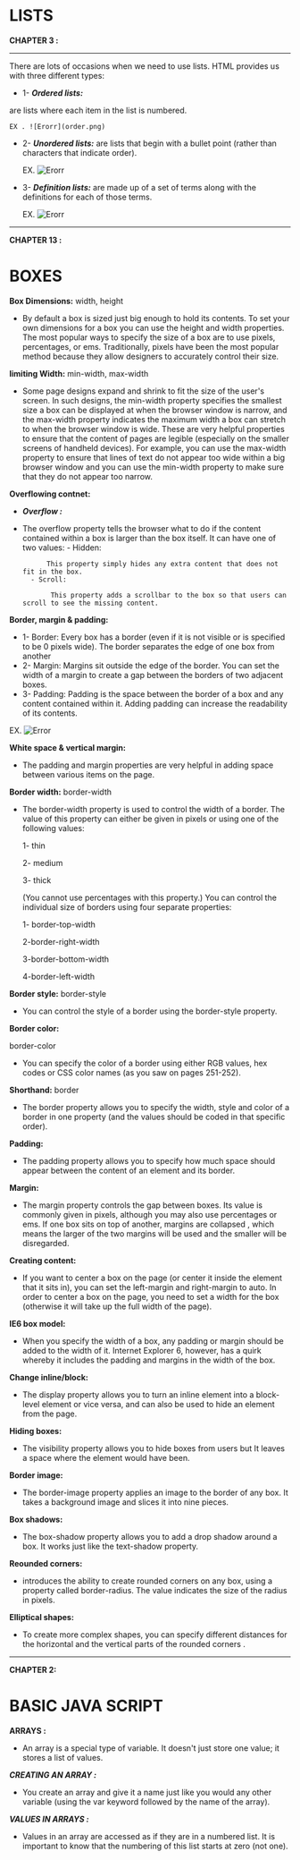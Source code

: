 
# LISTS

**CHAPTER 3 :**

---

There are lots of occasions when we need to use lists. HTML provides us with three different types:

- 1- ***Ordered lists:***

are lists where each item in the list is numbered.

    EX . ![Erorr](order.png)

- 2- ***Unordered lists:*** are lists that begin with a bullet point (rather than characters that indicate order).

    EX. ![Erorr](unorder.png)

- 3- ***Definition lists:***
 are made up of a set of terms along with the definitions for each of those terms.

     EX. ![Erorr](definition.png)

---

**CHAPTER 13 :**

# BOXES

**Box Dimensions:**
width, height

- By default a box is sized just big enough to hold its contents. To set your own dimensions for a box you can use the height and width properties.
The most popular ways to specify the size of a box are
to use pixels, percentages, or ems. Traditionally, pixels have been the most popular method because they allow designers to accurately control their size.

**limiting Width:**
 min-width, max-width

- Some page designs expand and shrink to fit the size of the user's screen. In such designs, the min-width property specifies the smallest size a box can be displayed at when the browser window is narrow, and the max-width property indicates the maximum width a box can stretch to when the browser window is wide.
These are very helpful properties to ensure that the content of pages are legible (especially on the smaller screens of handheld devices). For example, you can use the max-width property to ensure that lines of text do not appear too wide within a big browser window and you can use the min-width property
to make sure that they do not appear too narrow.

**Overflowing contnet:**

- ***Overflow :***

- The overflow property tells the browser what to do if the content contained within a box is larger than the box itself. It can have one of two values:
        - Hidden:

            This property simply hides any extra content that does not fit in the box.
        - Scroll:
        
             This property adds a scrollbar to the box so that users can scroll to see the missing content.

**Border, margin & padding:**

- 1- Border: Every box has a border (even if it is not visible or is specified to be 0 pixels wide). The border separates the edge of one box from another
- 2- Margin:
Margins sit outside the edge
of the border. You can set the width of a margin to create a gap between the borders of two adjacent boxes.
- 3- Padding:
Padding is the space between the border of a box and any content contained within it. Adding padding can increase the readability of its contents.

EX. ![Error](border.png)

**White space & vertical margin:**

- The padding and margin properties are very helpful in adding space between various items on the page.

**Border width:** border-width

- The border-width property is used to control the width of a border. The value of this property can either be given in pixels or using one of the following values:

    1- thin

    2- medium

    3- thick

    (You cannot use percentages with this property.)
You can control the individual size of borders using four separate properties:

   1- border-top-width
  
   2-border-right-width
  
   3-border-bottom-width
  
   4-border-left-width

**Border style:**
border-style

- You can control the style of a border using the border-style property.

**Border color:**

border-color

- You can specify the color of a border using either RGB values, hex codes or CSS color names (as you saw on pages 251-252).

**Shorthand:**
border

- The border property allows you to specify the width, style and color of a border in one property (and the values should be coded in that specific order).

**Padding:**

- The padding property allows you to specify how much space should appear between the content of an element and its border.

**Margin:**

- The margin property controls the gap between boxes. Its value is commonly given in pixels, although you may also use percentages or ems.
If one box sits on top of another, margins are collapsed , which means the larger of the two margins will be used and the smaller will be disregarded.

**Creating content:**

- If you want to center a box on the page (or center it inside the element that it sits in), you can set the left-margin and right-margin to auto.
In order to center a box on the page, you need to set a width for the box (otherwise it will take up the full width of the page).

**IE6 box model:**

- When you specify the width of a box, any padding or margin should be added to the width of it. Internet Explorer 6, however, has a quirk whereby it includes the padding and margins in the width of the box.

**Change inline/block:**

- The display property allows you to turn an inline element into a block-level element or vice versa, and can also be used to hide an element from the page.

**Hiding boxes:**

- The visibility property allows you to hide boxes from users but It leaves a space where the element would have been.

**Border image:**

- The border-image property applies an image to the border of any box. It takes a background image and slices it into nine pieces.

**Box shadows:**

- The box-shadow property allows you to add a drop shadow around a box. It works just like the text-shadow property.

**Reounded corners:**

- introduces the ability to create rounded corners on any box, using a property called border-radius. The value indicates the size of the radius in pixels.

**Elliptical shapes:**

- To create more complex shapes, you can specify different distances for the horizontal and the vertical parts of the rounded corners .

---
**CHAPTER 2:**

# BASIC JAVA SCRIPT

**ARRAYS :**

- An array is a special type of variable. It doesn't just store one value; it stores a list of values.

***CREATING AN ARRAY :***

- You create an array and give it
a name just like you would any other variable (using the var keyword followed by the name of the array).

***VALUES IN ARRAYS :***

- Values in an array are accessed as if they are in a numbered list. It is important to know that the numbering of this list starts at zero (not one).
